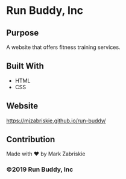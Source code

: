 # Run Buddy, Inc

## Purpose
A website that offers fitness training services.

## Built With
* HTML
* CSS

## Website
https://mjzabriskie.github.io/run-buddy/

## Contribution
Made with ❤️ by Mark Zabriskie

### ©️2019 Run Buddy, Inc
